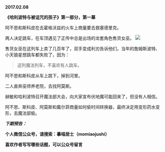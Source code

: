 
          
**2017.02.08**

**《哈利波特与被诅咒的孩子》第一部分，第一幕**

阿不思和斯科皮在去霍格沃兹的火车上商量要去救塞德里克。

两人决定跳车，在车顶遇见了正传中总是出场的龙套角色售货女巫。
![](http://imglf2.nosdn.127.net/img/SitIbnptNm9yK3ZybXpUeDdUT0h6RGxYdVVxYjdTNjVRdkFWalFOZ29hND0.jpg)


售货女巫在这列车上卖了几百年了，双手变成利刃告诉他们，当年的詹姆斯波特、小天狼星想跳车都失败了，因为：
>这列魔法列车，不喜欢有人跳车。


阿不思和斯科皮从车上跳下，掉到河里。

二人直奔巫师养老院，去找阿莫斯。

赫敏和哈利波特召开魔法部大会，向大家宣布伏地魔可能回来了，但没有人相信。

阿不思、斯科皮、阿莫斯和戴尔菲商量如何偷时间转换器，最终决定用变形药水变形，去魔法部偷。


***下期预告：***


**个人微信公众号，请搜索：摹喵居士（momiaojushi）**

**喜欢作者写写哪些话题，可以公众号留言**

        